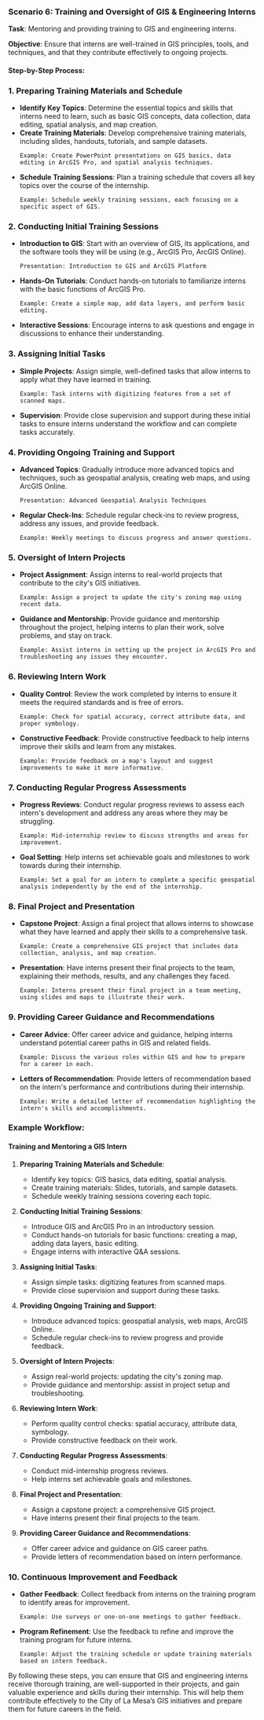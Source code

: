 ### Scenario 6: Training and Oversight of GIS & Engineering Interns

**Task**: Mentoring and providing training to GIS and engineering interns.

**Objective**: Ensure that interns are well-trained in GIS principles, tools, and techniques, and that they contribute effectively to ongoing projects.

#### Step-by-Step Process:

### 1. **Preparing Training Materials and Schedule**
   - **Identify Key Topics**: Determine the essential topics and skills that interns need to learn, such as basic GIS concepts, data collection, data editing, spatial analysis, and map creation.
   - **Create Training Materials**: Develop comprehensive training materials, including slides, handouts, tutorials, and sample datasets.
     ```plaintext
     Example: Create PowerPoint presentations on GIS basics, data editing in ArcGIS Pro, and spatial analysis techniques.
     ```
   - **Schedule Training Sessions**: Plan a training schedule that covers all key topics over the course of the internship.
     ```plaintext
     Example: Schedule weekly training sessions, each focusing on a specific aspect of GIS.
     ```

### 2. **Conducting Initial Training Sessions**
   - **Introduction to GIS**: Start with an overview of GIS, its applications, and the software tools they will be using (e.g., ArcGIS Pro, ArcGIS Online).
     ```plaintext
     Presentation: Introduction to GIS and ArcGIS Platform
     ```
   - **Hands-On Tutorials**: Conduct hands-on tutorials to familiarize interns with the basic functions of ArcGIS Pro.
     ```plaintext
     Example: Create a simple map, add data layers, and perform basic editing.
     ```
   - **Interactive Sessions**: Encourage interns to ask questions and engage in discussions to enhance their understanding.

### 3. **Assigning Initial Tasks**
   - **Simple Projects**: Assign simple, well-defined tasks that allow interns to apply what they have learned in training.
     ```plaintext
     Example: Task interns with digitizing features from a set of scanned maps.
     ```
   - **Supervision**: Provide close supervision and support during these initial tasks to ensure interns understand the workflow and can complete tasks accurately.

### 4. **Providing Ongoing Training and Support**
   - **Advanced Topics**: Gradually introduce more advanced topics and techniques, such as geospatial analysis, creating web maps, and using ArcGIS Online.
     ```plaintext
     Presentation: Advanced Geospatial Analysis Techniques
     ```
   - **Regular Check-Ins**: Schedule regular check-ins to review progress, address any issues, and provide feedback.
     ```plaintext
     Example: Weekly meetings to discuss progress and answer questions.
     ```

### 5. **Oversight of Intern Projects**
   - **Project Assignment**: Assign interns to real-world projects that contribute to the city's GIS initiatives.
     ```plaintext
     Example: Assign a project to update the city's zoning map using recent data.
     ```
   - **Guidance and Mentorship**: Provide guidance and mentorship throughout the project, helping interns to plan their work, solve problems, and stay on track.
     ```plaintext
     Example: Assist interns in setting up the project in ArcGIS Pro and troubleshooting any issues they encounter.
     ```

### 6. **Reviewing Intern Work**
   - **Quality Control**: Review the work completed by interns to ensure it meets the required standards and is free of errors.
     ```plaintext
     Example: Check for spatial accuracy, correct attribute data, and proper symbology.
     ```
   - **Constructive Feedback**: Provide constructive feedback to help interns improve their skills and learn from any mistakes.
     ```plaintext
     Example: Provide feedback on a map's layout and suggest improvements to make it more informative.
     ```

### 7. **Conducting Regular Progress Assessments**
   - **Progress Reviews**: Conduct regular progress reviews to assess each intern's development and address any areas where they may be struggling.
     ```plaintext
     Example: Mid-internship review to discuss strengths and areas for improvement.
     ```
   - **Goal Setting**: Help interns set achievable goals and milestones to work towards during their internship.
     ```plaintext
     Example: Set a goal for an intern to complete a specific geospatial analysis independently by the end of the internship.
     ```

### 8. **Final Project and Presentation**
   - **Capstone Project**: Assign a final project that allows interns to showcase what they have learned and apply their skills to a comprehensive task.
     ```plaintext
     Example: Create a comprehensive GIS project that includes data collection, analysis, and map creation.
     ```
   - **Presentation**: Have interns present their final projects to the team, explaining their methods, results, and any challenges they faced.
     ```plaintext
     Example: Interns present their final project in a team meeting, using slides and maps to illustrate their work.
     ```

### 9. **Providing Career Guidance and Recommendations**
   - **Career Advice**: Offer career advice and guidance, helping interns understand potential career paths in GIS and related fields.
     ```plaintext
     Example: Discuss the various roles within GIS and how to prepare for a career in each.
     ```
   - **Letters of Recommendation**: Provide letters of recommendation based on the intern's performance and contributions during their internship.
     ```plaintext
     Example: Write a detailed letter of recommendation highlighting the intern's skills and accomplishments.

### Example Workflow:

#### Training and Mentoring a GIS Intern

1. **Preparing Training Materials and Schedule**:
   - Identify key topics: GIS basics, data editing, spatial analysis.
   - Create training materials: Slides, tutorials, and sample datasets.
   - Schedule weekly training sessions covering each topic.

2. **Conducting Initial Training Sessions**:
   - Introduce GIS and ArcGIS Pro in an introductory session.
   - Conduct hands-on tutorials for basic functions: creating a map, adding data layers, basic editing.
   - Engage interns with interactive Q&A sessions.

3. **Assigning Initial Tasks**:
   - Assign simple tasks: digitizing features from scanned maps.
   - Provide close supervision and support during these tasks.

4. **Providing Ongoing Training and Support**:
   - Introduce advanced topics: geospatial analysis, web maps, ArcGIS Online.
   - Schedule regular check-ins to review progress and provide feedback.

5. **Oversight of Intern Projects**:
   - Assign real-world projects: updating the city's zoning map.
   - Provide guidance and mentorship: assist in project setup and troubleshooting.

6. **Reviewing Intern Work**:
   - Perform quality control checks: spatial accuracy, attribute data, symbology.
   - Provide constructive feedback on their work.

7. **Conducting Regular Progress Assessments**:
   - Conduct mid-internship progress reviews.
   - Help interns set achievable goals and milestones.

8. **Final Project and Presentation**:
   - Assign a capstone project: a comprehensive GIS project.
   - Have interns present their final projects to the team.

9. **Providing Career Guidance and Recommendations**:
   - Offer career advice and guidance on GIS career paths.
   - Provide letters of recommendation based on intern performance.

### 10. **Continuous Improvement and Feedback**
   - **Gather Feedback**: Collect feedback from interns on the training program to identify areas for improvement.
     ```plaintext
     Example: Use surveys or one-on-one meetings to gather feedback.
     ```
   - **Program Refinement**: Use the feedback to refine and improve the training program for future interns.
     ```plaintext
     Example: Adjust the training schedule or update training materials based on intern feedback.
     ```

By following these steps, you can ensure that GIS and engineering interns receive thorough training, are well-supported in their projects, and gain valuable experience and skills during their internship. This will help them contribute effectively to the City of La Mesa’s GIS initiatives and prepare them for future careers in the field.